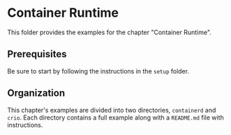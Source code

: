 # Container Runtime

This folder provides the examples for the chapter "Container Runtime".

## Prerequisites

Be sure to start by following the instructions in the `setup` folder.

## Organization

This chapter's examples are divided into two directories, `containerd` and
`crio`. Each directory contains a full example along with a `README.md` file
with instructions.
